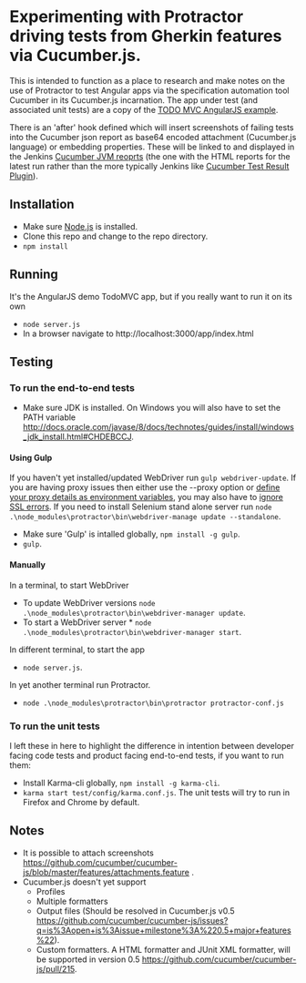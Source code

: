 # Experimenting with Protractor driving tests from Gherkin features via Cucumber.js. 

This is intended to function as a place to research and make notes on the use of Protractor to test Angular apps via the specification automation tool Cucumber in its Cucumber.js incarnation. The app under test (and associated unit tests) are a copy of the [TODO MVC AngularJS example](https://github.com/tastejs/todomvc/tree/master/examples/angularjs).

There is an 'after' hook defined which will insert screenshots of failing tests into the Cucumber json report as base64 encoded attachment (Cucumber.js language) or embedding properties. These will be linked to and displayed in the Jenkins [Cucumber JVM reoprts](https://github.com/masterthought/jenkins-cucumber-jvm-reports-plugin-java) (the one with the HTML reports for the latest run rather than the more typically Jenkins like [Cucumber Test Result Plugin](https://wiki.jenkins-ci.org/display/JENKINS/Cucumber+Test+Result+Plugin)).

## Installation

* Make sure [Node.js](http://nodejs.org/) is installed.
* Clone this repo and change to the repo directory.
* `npm install`

## Running

It's the AngularJS demo TodoMVC app, but if you really want to run it on its own
* `node server.js`
* In a browser navigate to http://localhost:3000/app/index.html

## Testing

### To run the end-to-end tests

* Make sure JDK is installed. On Windows you will also have to set the PATH variable http://docs.oracle.com/javase/8/docs/technotes/guides/install/windows_jdk_install.html#CHDEBCCJ.

#### Using Gulp

If you haven't yet installed/updated WebDriver run `gulp webdriver-update`. If you are having proxy issues then either use the --proxy option or [define your proxy details as environment variables](https://github.com/angular/protractor/pull/966), you may also have to [ignore SSL errors](https://github.com/angular/protractor/blob/847e73961e52caa1537df269589d9cfe6373b986/bin/webdriver-manager#L89). If you need to install Selenium stand alone server run `node .\node_modules\protractor\bin\webdriver-manage update --standalone`.

* Make sure 'Gulp' is intalled globally, `npm install -g gulp`.
* `gulp`.

#### Manually

In a terminal, to start WebDriver
* To update WebDriver versions `node .\node_modules\protractor\bin\webdriver-manager update`.
* To start a WebDriver server * `node .\node_modules\protractor\bin\webdriver-manager start`.

In  different terminal, to start the app
* `node server.js`.

In yet another terminal run Protractor.
* `node .\node_modules\protractor\bin\protractor protractor-conf.js`

### To run the unit tests
I left these in here to highlight the difference in intention between developer facing code tests and product facing end-to-end tests, if you want to run them:
* Install Karma-cli globally, `npm install -g karma-cli`.
* `karma start test/config/karma.conf.js`. The unit tests will try to run in Firefox and Chrome by default.

## Notes
* It is possible to attach screenshots https://github.com/cucumber/cucumber-js/blob/master/features/attachments.feature .
* Cucumber.js doesn't yet support
  * Profiles
  * Multiple formatters
  * Output files (Should be resolved in Cucumber.js v0.5 https://github.com/cucumber/cucumber-js/issues?q=is%3Aopen+is%3Aissue+milestone%3A%220.5+major+features%22).
  * Custom formatters. A HTML formatter and JUnit XML formatter, will be supported in version 0.5 https://github.com/cucumber/cucumber-js/pull/215.